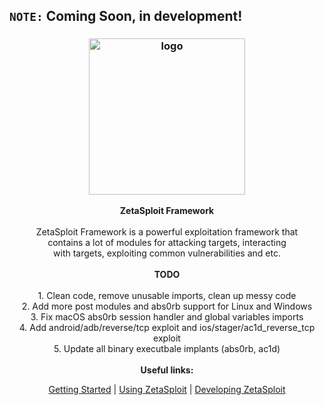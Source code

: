 ## `NOTE:` Coming Soon, in development!

<h3 align="center"><img src="https://user-images.githubusercontent.com/54115104/100971024-38649c80-3547-11eb-8738-59fb0bc7bc1f.png" alt="logo" height="250px"></h3>

<p align="center">
    <b>ZetaSploit Framework</b><br>
    <br>
    ZetaSploit Framework is a powerful exploitation framework that
    <br>contains a lot of modules for attacking targets, interacting
    <br>with targets, exploiting common vulnerabilities and etc.
    <br>
    <br>
    <b>TODO</b><br>
    <br>
    1. Clean code, remove unusable imports, clean up messy code
    <br>2. Add more post modules and abs0rb support for Linux and Windows
    <br>3. Fix macOS abs0rb session handler and global variables imports
    <br>4. Add android/adb/reverse/tcp exploit and ios/stager/ac1d_reverse_tcp exploit
    <br>5. Update all binary executbale implants (abs0rb, ac1d)
    <br>
    <br>
    <b>Useful links:</b><br>
    <p align="center"><a href="">Getting Started</a> | <a href="">Using ZetaSploit</a> | <a href="">Developing ZetaSploit</a></p>
</p>
